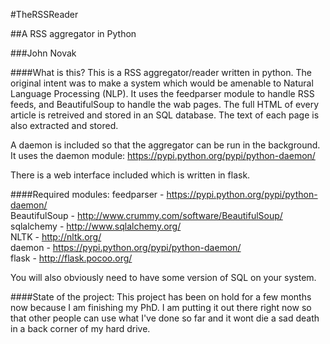 #TheRSSReader

##A RSS aggregator in Python

###John Novak

####What is this?
This is a RSS aggregator/reader written in python. The original intent was to make a system which would be amenable to Natural Language Processing (NLP). It uses the feedparser module to handle RSS feeds, and BeautifulSoup to handle the wab pages. The full HTML of every article is retreived and stored in an SQL database. The text of each page is also extracted and stored.

A daemon is included so that the aggregator can be run in the background. It uses the daemon module: https://pypi.python.org/pypi/python-daemon/

There is a web interface included which is written in flask.

####Required modules:
feedparser - https://pypi.python.org/pypi/python-daemon/<br />
BeautifulSoup - http://www.crummy.com/software/BeautifulSoup/<br />
sqlalchemy - http://www.sqlalchemy.org/<br />
NLTK - http://nltk.org/<br />
daemon - https://pypi.python.org/pypi/python-daemon/<br />
flask - http://flask.pocoo.org/<br />

You will also obviously need to have some version of SQL on your system.

####State of the project:
This project has been on hold for a few months now because I am finishing my PhD. I am putting it out there right now so that other people can use what I've done so far and it wont die a sad death in a back corner of my hard drive.
